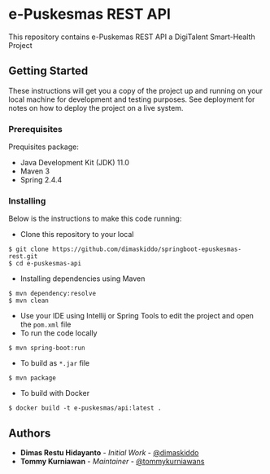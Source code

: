# e-Puskesmas REST API

This repository contains e-Puskemas REST API a DigiTalent Smart-Health Project

## Getting Started

These instructions will get you a copy of the project up and running on your local machine for development and testing purposes.
See deployment for notes on how to deploy the project on a live system.

### Prerequisites

Prequisites package:
* Java Development Kit (JDK) 11.0
* Maven 3
* Spring 2.4.4

### Installing

Below is the instructions to make this code running:

* Clone this repository to your local
```shell script
$ git clone https://github.com/dimaskiddo/springboot-epuskesmas-rest.git
$ cd e-puskesmas-api
```
* Installing dependencies using Maven
```shell script
$ mvn dependency:resolve
$ mvn clean
```
* Use your IDE using Intellij or Spring Tools to edit the project and open the `pom.xml` file
* To run the code locally
```shell script
$ mvn spring-boot:run
```
* To build as `*.jar` file
```shell script
$ mvn package
```
* To build with Docker
```shell script
$ docker build -t e-puskesmas/api:latest .
```

## Authors

* **Dimas Restu Hidayanto** - *Initial Work* - [@dimaskiddo](https://github.com/dimaskiddo)
* **Tommy Kurniawan** - *Maintainer* - [@tommykurniawans](https://gitlab.playcourt.id/tommykurniawans)
